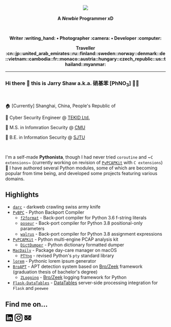 <!--
**JarryShaw/JarryShaw** is a ✨ _special_ ✨ repository because its `README.md` (this file) appears on your GitHub profile.

Here are some ideas to get you started:

- 🔭 I’m currently working on ...
- 🌱 I’m currently learning ...
- 👯 I’m looking to collaborate on ...
- 🤔 I’m looking for help with ...
- 💬 Ask me about ...
- 📫 How to reach me: ...
- 😄 Pronouns: ...
- ⚡ Fun fact: ...
-->

<p align="center">
  <a href="https://wakatime.com/jarryshaw">
    <img src="https://github-readme-stats.vercel.app/api?username=jarryshaw&show_icons=true&theme=dark&include_all_commits=true&count_private=true" />
  </a>
</p>

<p align="center">
  <strong>
    A <em>Newbie</em> Programmer xD
  </strong>
</p>

<br />

<p align="center">
  <strong>
    Writer :writing_hand: • Photographer :camera: • Developer :computer:
  </strong>
</p>
<p align="center">
  <strong>
    Traveller :cn::jp::united_arab_emirates::ru::finland::sweden::norway::denmark::de::vietnam::cambodia::fr::monaco::austria::hungary::czech_republic::us::thailand::myanmar:
  </strong>
</p>

---

### Hi there :wave: this is Jarry Shaw a.k.a. 硝基苯 \[PhNO<sub>3</sub>\] :rainbow_flag: 

<br />

:house: \[Currently\] Shanghai, China, People's Republic of

:office: Cyber Security Engineer @ [TEKID Ltd.](https://www.tek-id.com)

:school: M.S. in Infomration Security @ [CMU](https://www.cmu.edu/ini/academics/msis/)

:school: B.E. in Information Security @ [SJTU](https://infosec.sjtu.edu.cn/)

<br />

I'm a self-made **Pythonista**, though I had never tried `coroutine` and ~`C extensions`~ (currently 
working on revision of [`PyPCAPKit`](https://github.com/JarryShaw/PyPCAPKit) with `C extensions`) :rofl: 
I have authored several Python modules, some of which are becoming popular from time being, and developed 
some projects featuring various domains.

Highlights
----------

- [`darc`](https://github.com/JarryShaw/darc) - darkweb crawling swiss army knife
- [`PyBPC`](https://github.com/pybpc/pybpc) - Python Backport Compiler
  - [`f2format`](https://github.com/pybpc/f2format) - Back-port compiler for Python 3.6 f-string literals
  - [`poseur`](https://github.com/pybpc/poseur) - Back-port compiler for Python 3.8 positional-only parameters
  - [`walrus`](https://github.com/pybpc/walrus) - Back-port compiler for Python 3.8 assignment expressions
- [`PyPCAPKit`](https://github.com/JarryShaw/PyPCAPKit) - Python multi-engine PCAP analysis kit
  - [`DictDumper`](https://github.com/JarryShaw/DictDumper) - Python dictionary formatted dumper
- [`MacDaily`](https://github.com/JarryShaw/MacDaily) - Package day-care manager on macOS
  - [`PTYng`](https://github.com/JarryShaw/ptyng) - revised Python's `pty` standard library
- [`lorem`](https://github.com/JarryShaw/lorem) - Pythonic lorem ipsum generator
- [`BroAPT`](https://github.com/JarryShaw/BroAPT) - APT detection system based on [Bro/Zeek](https://zeek.org/) framework (graduation thesis of bachelor's degree)
  - [`ZLogging`](https://github.com/JarryShaw/zlogging) - [Bro/Zeek](https://zeek.org/) logging framework for Python
- [`Flask-DataTables`](https://github.com/JarryShaw/Flask-DataTables) - [DataTables](https://datatables.net) server-side processing integration for `Flask` and `peewee`

Find me on...
-------------

[<img src="https://github.com/JarryShaw/JarryShaw/blob/master/img/linkedin.svg" width="5%">](https://www.linkedin.com/in/jarryshaw)
[<img src="https://github.com/JarryShaw/JarryShaw/blob/master/img/instagram.svg" width="5%">](https://instagram.com/jarryshaw)
[<img src="https://github.com/JarryShaw/JarryShaw/blob/master/img/email.svg" width="5%">](mailto:jarryshaw@icloud.com)
